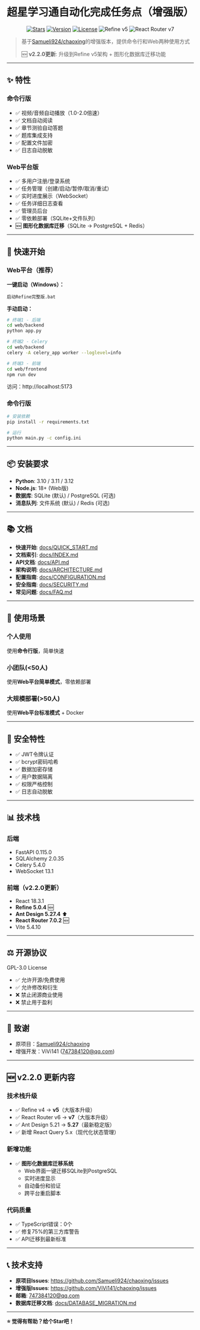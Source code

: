 # 超星学习通自动化完成任务点（增强版）

<p align="center">
  <a href="https://github.com/Samueli924/chaoxing"><img src="https://img.shields.io/github/stars/Samueli924/chaoxing" alt="Stars" /></a>
  <a href="https://github.com/ViVi141/chaoxing"><img src="https://img.shields.io/badge/version-2.2.0-blue" alt="Version" /></a>
  <a href="LICENSE"><img src="https://img.shields.io/badge/license-GPL--3.0-green" alt="License" /></a>
  <img src="https://img.shields.io/badge/Refine-v5-orange" alt="Refine v5" />
  <img src="https://img.shields.io/badge/React_Router-v7-blue" alt="React Router v7" />
</p>

> 基于[Samueli924/chaoxing](https://github.com/Samueli924/chaoxing)的增强版本，提供命令行和Web两种使用方式
> 
> 🆕 **v2.2.0更新**: 升级到Refine v5架构 + 图形化数据库迁移功能

---

## ✨ 特性

### 命令行版
- ✅ 视频/音频自动播放（1.0-2.0倍速）
- ✅ 文档自动阅读
- ✅ 章节测验自动答题
- ✅ 题库集成支持
- ✅ 配置文件加密
- ✅ 日志自动脱敏

### Web平台版
- ✅ 多用户注册/登录系统
- ✅ 任务管理（创建/启动/暂停/取消/重试）
- ✅ 实时进度展示（WebSocket）
- ✅ 任务详细日志查看
- ✅ 管理员后台
- ✅ 零依赖部署（SQLite+文件队列）
- 🆕 **图形化数据库迁移**（SQLite → PostgreSQL + Redis）

---

## 🚀 快速开始

### Web平台（推荐）

**一键启动（Windows）：**
```batch
启动Refine完整版.bat
```

**手动启动：**
```bash
# 终端1 - 后端
cd web/backend
python app.py

# 终端2 - Celery
cd web/backend  
celery -A celery_app worker --loglevel=info

# 终端3 - 前端
cd web/frontend
npm run dev
```

访问：http://localhost:5173

### 命令行版

```bash
# 安装依赖
pip install -r requirements.txt

# 运行
python main.py -c config.ini
```

---

## 📦 安装要求

- **Python**: 3.10 / 3.11 / 3.12
- **Node.js**: 18+ (Web版)
- **数据库**: SQLite (默认) / PostgreSQL (可选)
- **消息队列**: 文件系统 (默认) / Redis (可选)

---

## 📚 文档

- **快速开始**: [docs/QUICK_START.md](docs/QUICK_START.md)
- **文档索引**: [docs/INDEX.md](docs/INDEX.md)
- **API文档**: [docs/API.md](docs/API.md)
- **架构说明**: [docs/ARCHITECTURE.md](docs/ARCHITECTURE.md)
- **配置指南**: [docs/CONFIGURATION.md](docs/CONFIGURATION.md)
- **安全指南**: [docs/SECURITY.md](docs/SECURITY.md)
- **常见问题**: [docs/FAQ.md](docs/FAQ.md)

---

## 🎯 使用场景

### 个人使用
使用**命令行版**，简单快速

### 小团队(<50人)
使用**Web平台简单模式**，零依赖部署

### 大规模部署(>50人)
使用**Web平台标准模式** + Docker

---

## 🔐 安全特性

- ✅ JWT令牌认证
- ✅ bcrypt密码哈希
- ✅ 数据加密存储
- ✅ 用户数据隔离
- ✅ 权限严格控制
- ✅ 日志自动脱敏

---

## 📊 技术栈

### 后端
- FastAPI 0.115.0
- SQLAlchemy 2.0.35
- Celery 5.4.0
- WebSocket 13.1

### 前端（v2.2.0更新）
- React 18.3.1
- **Refine 5.0.4** 🆕
- **Ant Design 5.27.4** ⬆️
- **React Router 7.0.2** 🆕
- Vite 5.4.10

---

## ⚖️ 开源协议

GPL-3.0 License

- ✅ 允许开源/免费使用
- ✅ 允许修改和衍生
- ❌ 禁止闭源商业使用
- ❌ 禁止用于盈利

---

## 🙏 致谢

- 原项目：[Samueli924/chaoxing](https://github.com/Samueli924/chaoxing)
- 增强开发：ViVi141 (747384120@qq.com)

---

## 🆕 v2.2.0 更新内容

### 技术栈升级
- ✅ Refine v4 → **v5**（大版本升级）
- ✅ React Router v6 → **v7**（大版本升级）
- ✅ Ant Design 5.21 → **5.27**（最新稳定版）
- ✅ 新增 React Query 5.x（现代化状态管理）

### 新增功能
- ✅ **图形化数据库迁移系统**
  - Web界面一键迁移SQLite到PostgreSQL
  - 实时进度显示
  - 自动备份和验证
  - 跨平台重启脚本

### 代码质量
- ✅ TypeScript错误：0个
- ✅ 修复75%的第三方库警告
- ✅ API迁移到最新标准

---

## 📞 技术支持

- **原项目Issues**: https://github.com/Samueli924/chaoxing/issues
- **增强版Issues**: https://github.com/ViVi141/chaoxing/issues
- **邮箱**: 747384120@qq.com
- **数据库迁移文档**: [docs/DATABASE_MIGRATION.md](docs/DATABASE_MIGRATION.md)

---

**⭐ 觉得有帮助？给个Star吧！**
